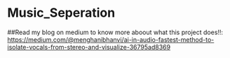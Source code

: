# Music_Seperation
##Read my blog on medium to know more aboout what this project does!!: https://medium.com/@menghanibhanvi/ai-in-audio-fastest-method-to-isolate-vocals-from-stereo-and-visualize-36795ad8369
